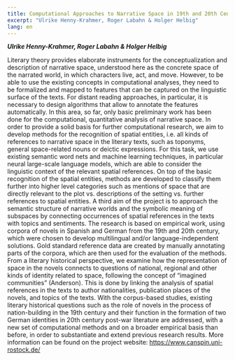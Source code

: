 ```yaml
---
title: Computational Approaches to Narrative Space in 19th and 20th Century Novels (CANSpiN)
excerpt: "Ulrike Henny-Krahmer, Roger Labahn & Holger Helbig"
lang: en
---
```


***Ulrike Henny-Krahmer, Roger Labahn & Holger Helbig***

Literary theory provides elaborate instruments for the conceptualization and description of narrative space, understood here as the concrete space of the narrated world, in which characters live, act, and move. However, to be able to use the existing concepts in computational analyses, they need to be formalized and mapped to features that can be captured on the linguistic surface of the texts. For distant reading approaches, in particular, it is necessary to design algorithms that allow to annotate the features automatically. In this area, so far, only basic preliminary work has been done for the computational, quantitative analysis of narrative space.
In order to provide a solid basis for further computational research, we aim to develop methods for the recognition of spatial entities, i.e. all kinds of references to narrative space in the literary texts, such as toponyms, general space-related nouns or deictic expressions. For this task, we use existing semantic word nets and machine learning techniques, in particular neural large-scale language models, which are able to consider the linguistic context of the relevant spatial references. On top of the basic recognition of the spatial entities, methods are developed to classify them further into higher level categories such as mentions of space that are directly relevant to the plot vs. descriptions of the setting vs. further references to spatial entities. A third aim of the project is to approach the semantic structure of narrative worlds and the symbolic meaning of subspaces by connecting occurrences of spatial references in the texts with topics and sentiments.
The research is based on empirical work, using corpora of novels in Spanish and German from the 19th and 20th century, which were chosen to develop multilingual and/or language-independent solutions. Gold standard reference data are created by manually annotating parts of the corpora, which are then used for the evaluation of the methods. From a literary historical perspective, we examine how the representation of space in the novels connects to questions of national, regional and other kinds of identity related to space, following the concept of “imagined communities” (Anderson). This is done by linking the analysis of spatial references in the texts to author nationalities, publication places of the novels, and topics of the texts. With the corpus-based studies, existing literary historical questions such as the role of novels in the process of nation-building in the 19th century and their function in the formation of two German identities in 20th century post-war literature are addressed, with a new set of computational methods and on a broader empirical basis than before, in order to substantiate and extend previous research results.
More information can be found on the project website: https://www.canspin.uni-rostock.de/
